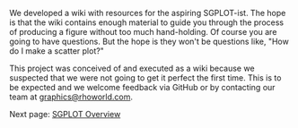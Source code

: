 We developed a wiki with resources for the aspiring SGPLOT-ist. The hope is that the wiki contains enough material to guide you through the process of producing a figure without too much hand-holding. Of course you are going to have questions. But the hope is they won't be questions like, "How do I make a scatter plot?" 

This project was conceived of and executed as a wiki because we suspected that we were not going to get it perfect the first time.  This is to be expected and we welcome feedback via GitHub or by contacting our team at graphics@rhoworld.com.

Next page: [SGPLOT Overview](https://github.com/RhoInc/sas-sgplot/wiki/Home)
